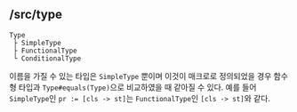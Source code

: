 ## /src/type

```
Type
 ├ SimpleType
 ├ FunctionalType
 └ ConditionalType
```

이름을 가질 수 있는 타입은 `SimpleType` 뿐이며 이것이 매크로로 정의되었을 경우 함수형 타입과 `Type#equals(Type)`으로 비교하였을 때 같아질 수 있다. 예를 들어 `SimpleType`인 `pr := [cls -> st]`는 `FunctionalType`인 `[cls -> st]`와 같다.